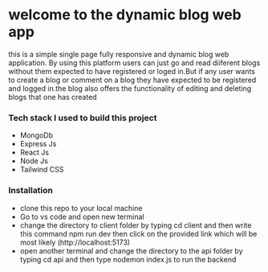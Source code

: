 <h1>welcome to the dynamic blog web app</h1>
<p>this is a simple single page fully responsive and dynamic blog web application. By using this platform  users can just go and read diiferent blogs without them expected to have registered or loged in.But if any user wants to create a blog or comment on a blog they have expected to be registered and logged in.the blog also offers the functionality of editing and deleting blogs that one has created</p>

<h3>Tech stack I used to build this project</h3>
<ul>
  <li >MongoDb</li>
  <li>Express Js</li>
  <li>React Js </li>
  <li>Node Js</li>
  <li>Tailwind CSS </li>
</ul>

<h3>Installation</h3>
<ul>
  <li>clone this repo to your local machine</li>
  <li>Go to vs code and open new terminal</li>
  <li>change the directory to client folder by typing cd client and then write this command npm run dev then click on the provided link which will be most likely (http://localhost:5173)</li>
  <li>open another terminal and change the directory to the api folder by typing cd api and then type nodemon index.js to run the backend</li>
 
</ul>

